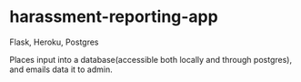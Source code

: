# harassment-reporting-app


Flask, Heroku, Postgres

Places input into a database(accessible both locally and through postgres), and emails data it to admin.
